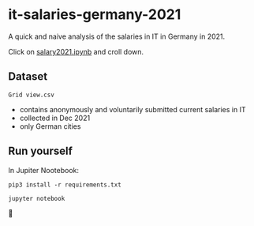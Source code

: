 # it-salaries-germany-2021

A quick and naive analysis of the salaries in IT in Germany in 2021.

Click on [salary2021.ipynb](https://github.com/mikalaisyty/it-salaries-germany-2021) and croll down.

## Dataset

`Grid view.csv`

- contains anonymously and voluntarily submitted current salaries in IT
- collected in Dec 2021
- only German cities

## Run yourself

In Jupiter Nootebook:

`pip3 install -r requirements.txt`

`jupyter notebook` 

:rocket:
